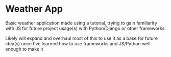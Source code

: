 # Weather App
Basic weather application made using a tutorial, trying to gain familiarity with JS for future project usage(s) with Python/Django or other frameworks.

Likely will expand and overhaul most of this to use it as a base for future idea(s) once I've learned how to use frameworks and JS/Python well enough to make it
